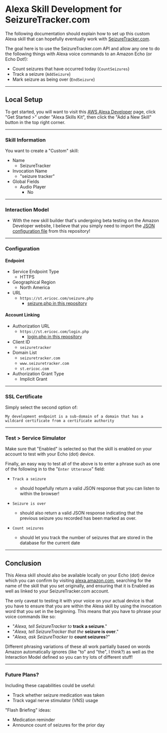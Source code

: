 # Alexa Skill Development for SeizureTracker.com

The following documentation should explain how to set up this custom Alexa skill that can hopefully eventually work with [SeizureTracker.com](https://www.seizuretracker.com).

The goal here is to use the SeizureTracker.com API and allow any one to do the following things with Alexa voice commands to an Amazon Echo (or Echo Dot!):

  * Count seizures that have occurred today (`CountSeizures`)
  * Track a seizure (`AddSeizure`)
  * Mark seizure as being over (`EndSeizure`)

---

## Local Setup

To get started, you will want to visit this [AWS Alexa Developer](https://developer.amazon.com/edw/home.html#/) page, click "Get Started >" under "Alexa Skills Kit", then click the "Add a New Skill" button in the top right corner.

---

### Skill Information

You want to create a "Custom" skill:

  * Name
    - SeizureTracker
  * Invocation Name
    - "seizure tracker"
  * Global Fields
    - Audio Player
      - No

---

### Interaction Model

  * With the new skill builder that's undergoing beta testing on the Amazon Developer website, I believe that you simply need to import the [JSON configuration file](configuration.json) from this repository!

---

### Configuration

#### Endpoint

  * Service Endpoint Type
    - HTTPS
  * Geographical Region
    - North America
  * URL
    - `https://st.ericoc.com/seizure.php`
      - [seizure.php in this repository](seizure.php)

#### Account Linking

  * Authorization URL
    - `https://st.ericoc.com/login.php`
      - [login.php in this repository](login.php)
  * Client ID
    - `seizuretracker`
  * Domain List
    - `seizuretracker.com`
    - `www.seizuretracker.com`
    - `st.ericoc.com`
  * Authorization Grant Type
    - Implicit Grant

---

### SSL Certificate

Simply select the second option of:

`My development endpoint is a sub-domain of a domain that has a wildcard certificate from a certificate authority`

---

### Test > Service Simulator

Make sure that "Enabled" is selected so that the skill is enabled on your account to test with your Echo (dot) device.

Finally, an easy way to test all of the above is to enter a phrase such as one of the following in to the "`Enter Utterance`" field:

  * `Track a seizure`
    - should hopefully return a valid JSON response that you can listen to within the browser!

  * `Seizure is over`
    -  should also return a valid JSON response indicating that the previous seizure you recorded has been marked as over.

  * `Count seizures`
    - should let you track the number of seizures that are stored in the database for the current date

---

## Conclusion

This Alexa skill should also be available locally on your Echo (dot) device which you can confirm by visiting [alexa.amazon.com](http://alexa.amazon.com/spa/index.html#skills/your-skills/?ref-suffix=ysa_gw), searching for the name of the skill that you set originally, and ensuring that it is Enabled as well as linked to your SeizureTracker.com account.

The only caveat to testing it with your voice on your actual device is that you have to ensure that you are within the Alexa skill by using the invocation word that you set in the beginning. This means that you have to phrase your voice commands like so:

  * "*Alexa, tell SeizureTracker to* **track a seizure**."
  * "*Alexa, tell SeizureTracker that the* **seizure is over**."
  * "*Alexa, ask SeizureTracker to* **count seizures**?"

Different phrasing variations of these all work partially based on words Amazon automatically ignores (like "to" and "the", I think?) as well as the Interaction Model defined so you can try lots of different stuff!

---

### Future Plans?

Including these capabilities could be useful:
  * Track whether seizure medication was taken
  * Track vagal nerve stimulator (VNS) usage

"Flash Briefing" ideas:
  * Medication reminder
  * Announce count of seizures for the prior day

